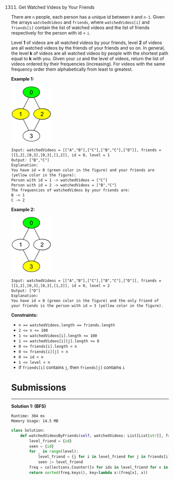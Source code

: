 1311. Get Watched Videos by Your Friends

There are `n` people, each person has a unique id between `0` and `n-1`. Given the arrays `watchedVideos` and `friends`, where `watchedVideos[i]` and `friends[i]` contain the list of watched videos and the list of friends respectively for the person with id = `i`.

Level **1** of videos are all watched videos by your friends, level **2** of videos are all watched videos by the friends of your friends and so on. In general, the level **k** of videos are all watched videos by people with the shortest path equal to **k** with you. Given your `id` and the level of videos, return the list of videos ordered by their frequencies (increasing). For videos with the same frequency order them alphabetically from least to greatest. 

 

**Example 1:**

![1311_leetcode_friends_1.png](img/1311_leetcode_friends_1.png)
```
Input: watchedVideos = [["A","B"],["C"],["B","C"],["D"]], friends = [[1,2],[0,3],[0,3],[1,2]], id = 0, level = 1
Output: ["B","C"] 
Explanation: 
You have id = 0 (green color in the figure) and your friends are (yellow color in the figure):
Person with id = 1 -> watchedVideos = ["C"] 
Person with id = 2 -> watchedVideos = ["B","C"] 
The frequencies of watchedVideos by your friends are: 
B -> 1 
C -> 2
```

**Example 2:**

![1311_leetcode_friends_2.png](img/1311_leetcode_friends_2.png)
```
Input: watchedVideos = [["A","B"],["C"],["B","C"],["D"]], friends = [[1,2],[0,3],[0,3],[1,2]], id = 0, level = 2
Output: ["D"]
Explanation: 
You have id = 0 (green color in the figure) and the only friend of your friends is the person with id = 3 (yellow color in the figure).
```

**Constraints:**

* `n == watchedVideos.length == friends.length`
* `2 <= n <= 100`
* `1 <= watchedVideos[i].length <= 100`
* `1 <= watchedVideos[i][j].length <= 8`
* `0 <= friends[i].length < n`
* `0 <= friends[i][j] < n`
* `0 <= id < n`
* `1 <= level < n`
* if `friends[i]` contains `j`, then `friends[j]` contains `i`

# Submissions
---
**Solution 1: (BFS)**
```
Runtime: 304 ms
Memory Usage: 14.5 MB
```
```python
class Solution:
    def watchedVideosByFriends(self, watchedVideos: List[List[str]], friends: List[List[int]], id: int, level: int) -> List[str]:
        level_friend = {id}
        seen = {id}
        for _ in range(level):
            level_friend = {j for i in level_friend for j in friends[i] if j not in seen}
            seen |= level_friend
        freq = collections.Counter([v for idx in level_friend for v in watchedVideos[idx]])
        return sorted(freq.keys(), key=lambda x:(freq[x], x))
```